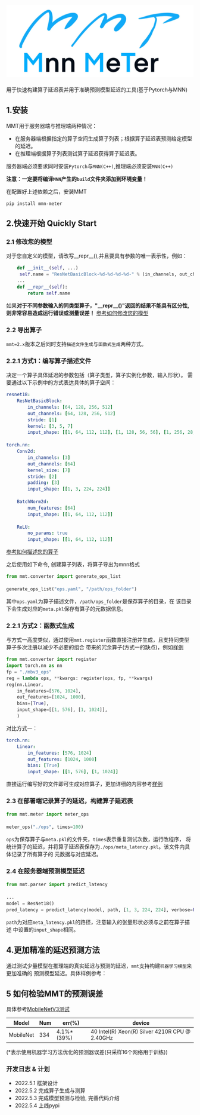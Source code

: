 ![img.png](img.png)
---
用于快速构建算子延迟表并用于准确预测模型延迟的工具(基于Pytorch与MNN)
## 1.安装
MMT用于服务器端与推理端两种情况：
* 在服务器端根据指定的算子空间生成算子列表；根据算子延迟表预测给定模型的延迟。
* 在推理端根据算子列表测试算子延迟获得算子延迟表。

服务器端必须要求同时安装`Pytorch`与`MNN(C++)`,推理端必须安装`MNN(C++)`

**注意：一定要将编译`MNN`产生的`build`文件夹添加到环境变量！**

在配置好上述依赖之后，安装MMT
```
pip install mmn-meter
```
## 2.快速开始 Quickly Start
### 2.1 修改您的模型
对于您自定义的模型，请改写__repr__(),并且要具有参数的唯一表示性，例如：
```python
    def __init__(self, ...)
     self.name = "ResNetBasicBlock-%d-%d-%d-%d-" % (in_channels, out_channels, stride, kernel)
    ...
    def __repr__(self):
        return self.name
```
如果**对于不同参数输入的同类型算子，"\_\_repr\_\_()"返回的结果不能具有区分性,则非常容易造成运行错误或测量误差！**
[参考如何修改您的模型](docs/configuration_zh.md)

### 2.2 导出算子
`mmt=2.x`版本之后同时支持`描述文件生成`与`函数式生成`两种方式。
### 2.2.1 方式1：编写算子描述文件
决定一个算子具体延迟的参数包括（算子类型，算子实例化参数，输入形状）。
需要通过以下示例中的方式表达具体的算子空间：
```yaml
resnet18:
    ResNetBasicBlock:
        in_channels: [64, 128, 256, 512]
        out_channels: [64, 128, 256, 512]
        stride: [1]
        kernel: [3, 5, 7]
        input_shape: [[1, 64, 112, 112], [1, 128, 56, 56], [1, 256, 28, 28], [1, 512, 14, 14]]

torch.nn:
    Conv2d:
        in_channels: [3]
        out_channels: [64]
        kernel_size: [7]
        stride: [2]
        padding: [3]
        input_shape: [[1, 3, 224, 224]]

    BatchNorm2d:
        num_features: [64]
        input_shape: [[1, 64, 112, 112]]

    ReLU:
        no_params: true
        input_shape: [[1, 64, 112, 112]]
```
[参考如何描述您的算子](docs/configuration_zh.md)

之后使用如下命令, 创建算子列表，将算子导出为mnn格式

```python
from mmt.converter import generate_ops_list

generate_ops_list("ops.yaml", "/path/ops_folder")
```
其中`ops.yaml`为算子描述文件，`/path/ops_folder`是保存算子的目录，在
该目录下会生成对应的`meta.pkl`保存有算子的元数据信息。

### 2.2.1 方式2：函数式生成
与方式一高度类似，通过使用`mmt.register`函数直接注册并生成，且支持同类型算子多次注册以减少不必要的组合
带来的冗余算子(方式一的缺点)，例如[样例](demo/MobileNetV3/convert.py)
```python
from mmt.converter import register
import torch.nn as nn
fp = "./mbv3_ops"
reg = lambda ops, **kwargs: register(ops, fp, **kwargs)
reg(nn.Linear,
    in_features=[576, 1024],
    out_features=[1024, 1000],
    bias=[True],
    input_shape=[[1, 576], [1, 1024]],
    )
```
对比方式一：
```yaml
torch.nn:
    Linear:
        in_features: [576, 1024]
        out_features: [1024, 1000]
        bias: [True]
        input_shape: [[1, 576], [1, 1024]]
```
直接运行编写好的文件即可生成对应算子，更加详细的内容参考[样例](demo/MobileNetV3/tutorial.md)
### 2.3 在部署端记录算子的延迟，构建算子延迟表

```python
from mmt.meter import meter_ops

meter_ops("./ops", times=100)
```
`ops`为保存算子与`meta.pkl`的文件夹，`times`表示重复测试次数，运行改程序，
将统计算子的延迟，并将算子延迟表保存为`./ops/meta_latency.pkl`。该文件内具体记录了所有算子的
元数据与对应延迟。

### 2.4 在服务器端预测模型延迟

```python
from mmt.parser import predict_latency

...
model = ResNet18()
pred_latency = predict_latency(model, path, [1, 3, 224, 224], verbose=False)
```
`path`为对应`meta_latency.pkl`的路径，注意输入的张量形状必须与之前在算子描述
中设置的`input_shape`相同。

## 4.更加精准的延迟预测方法
通过测试少量模型在推理端的真实延迟与预测的延迟，`mmt`支持构建`机器学习模型`来更加准确的
预测模型延迟。具体样例参考：

## 5 如何检验MMT的预测误差
具体参考[MobileNetV3测试](demo/MobileNetV3/tutorial.md)

|Model|Num|err(%)|device|
|----|----|----|----|
|MobileNet|334|4.1%*(39%)| 40  Intel(R) Xeon(R) Silver 4210R CPU @ 2.40GHz|

(*表示使用机器学习方法优化的预测器误差(只采样16个网络用于训练))
### 开发日志 & 计划
* 2022.5.1 框架设计
* 2022.5.2 完成算子生成与测算
* 2022.5.3 完成模型预测与检验, 完善代码介绍
* 2022.5.4 上线pypi